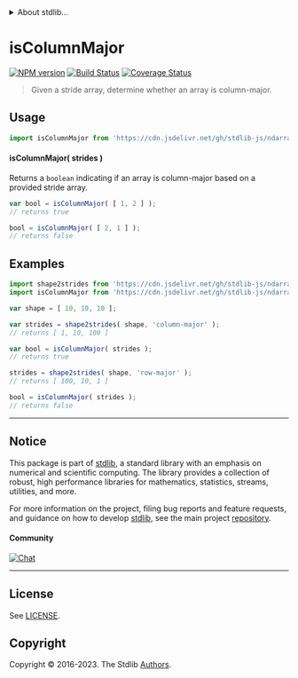 <!--

@license Apache-2.0

Copyright (c) 2018 The Stdlib Authors.

Licensed under the Apache License, Version 2.0 (the "License");
you may not use this file except in compliance with the License.
You may obtain a copy of the License at

   http://www.apache.org/licenses/LICENSE-2.0

Unless required by applicable law or agreed to in writing, software
distributed under the License is distributed on an "AS IS" BASIS,
WITHOUT WARRANTIES OR CONDITIONS OF ANY KIND, either express or implied.
See the License for the specific language governing permissions and
limitations under the License.

-->


<details>
  <summary>
    About stdlib...
  </summary>
  <p>We believe in a future in which the web is a preferred environment for numerical computation. To help realize this future, we've built stdlib. stdlib is a standard library, with an emphasis on numerical and scientific computation, written in JavaScript (and C) for execution in browsers and in Node.js.</p>
  <p>The library is fully decomposable, being architected in such a way that you can swap out and mix and match APIs and functionality to cater to your exact preferences and use cases.</p>
  <p>When you use stdlib, you can be absolutely certain that you are using the most thorough, rigorous, well-written, studied, documented, tested, measured, and high-quality code out there.</p>
  <p>To join us in bringing numerical computing to the web, get started by checking us out on <a href="https://github.com/stdlib-js/stdlib">GitHub</a>, and please consider <a href="https://opencollective.com/stdlib">financially supporting stdlib</a>. We greatly appreciate your continued support!</p>
</details>

# isColumnMajor

[![NPM version][npm-image]][npm-url] [![Build Status][test-image]][test-url] [![Coverage Status][coverage-image]][coverage-url] <!-- [![dependencies][dependencies-image]][dependencies-url] -->

> Given a stride array, determine whether an array is column-major.

<!-- Section to include introductory text. Make sure to keep an empty line after the intro `section` element and another before the `/section` close. -->

<section class="intro">

</section>

<!-- /.intro -->

<!-- Package usage documentation. -->



<section class="usage">

## Usage

```javascript
import isColumnMajor from 'https://cdn.jsdelivr.net/gh/stdlib-js/ndarray-base-assert-is-column-major@deno/mod.js';
```

#### isColumnMajor( strides )

Returns a `boolean` indicating if an array is column-major based on a provided stride array.

```javascript
var bool = isColumnMajor( [ 1, 2 ] );
// returns true

bool = isColumnMajor( [ 2, 1 ] );
// returns false
```

</section>

<!-- /.usage -->

<!-- Package usage notes. Make sure to keep an empty line after the `section` element and another before the `/section` close. -->

<section class="notes">

</section>

<!-- /.notes -->

<!-- Package usage examples. -->

<section class="examples">

## Examples

<!-- eslint no-undef: "error" -->

```javascript
import shape2strides from 'https://cdn.jsdelivr.net/gh/stdlib-js/ndarray-base-shape2strides@deno/mod.js';
import isColumnMajor from 'https://cdn.jsdelivr.net/gh/stdlib-js/ndarray-base-assert-is-column-major@deno/mod.js';

var shape = [ 10, 10, 10 ];

var strides = shape2strides( shape, 'column-major' );
// returns [ 1, 10, 100 ]

var bool = isColumnMajor( strides );
// returns true

strides = shape2strides( shape, 'row-major' );
// returns [ 100, 10, 1 ]

bool = isColumnMajor( strides );
// returns false
```

</section>

<!-- /.examples -->

<!-- Section to include cited references. If references are included, add a horizontal rule *before* the section. Make sure to keep an empty line after the `section` element and another before the `/section` close. -->

<section class="references">

</section>

<!-- /.references -->

<!-- Section for related `stdlib` packages. Do not manually edit this section, as it is automatically populated. -->

<section class="related">

</section>

<!-- /.related -->

<!-- Section for all links. Make sure to keep an empty line after the `section` element and another before the `/section` close. -->


<section class="main-repo" >

* * *

## Notice

This package is part of [stdlib][stdlib], a standard library with an emphasis on numerical and scientific computing. The library provides a collection of robust, high performance libraries for mathematics, statistics, streams, utilities, and more.

For more information on the project, filing bug reports and feature requests, and guidance on how to develop [stdlib][stdlib], see the main project [repository][stdlib].

#### Community

[![Chat][chat-image]][chat-url]

---

## License

See [LICENSE][stdlib-license].


## Copyright

Copyright &copy; 2016-2023. The Stdlib [Authors][stdlib-authors].

</section>

<!-- /.stdlib -->

<!-- Section for all links. Make sure to keep an empty line after the `section` element and another before the `/section` close. -->

<section class="links">

[npm-image]: http://img.shields.io/npm/v/@stdlib/ndarray-base-assert-is-column-major.svg
[npm-url]: https://npmjs.org/package/@stdlib/ndarray-base-assert-is-column-major

[test-image]: https://github.com/stdlib-js/ndarray-base-assert-is-column-major/actions/workflows/test.yml/badge.svg?branch=v0.1.0
[test-url]: https://github.com/stdlib-js/ndarray-base-assert-is-column-major/actions/workflows/test.yml?query=branch:v0.1.0

[coverage-image]: https://img.shields.io/codecov/c/github/stdlib-js/ndarray-base-assert-is-column-major/main.svg
[coverage-url]: https://codecov.io/github/stdlib-js/ndarray-base-assert-is-column-major?branch=main

<!--

[dependencies-image]: https://img.shields.io/david/stdlib-js/ndarray-base-assert-is-column-major.svg
[dependencies-url]: https://david-dm.org/stdlib-js/ndarray-base-assert-is-column-major/main

-->

[chat-image]: https://img.shields.io/gitter/room/stdlib-js/stdlib.svg
[chat-url]: https://app.gitter.im/#/room/#stdlib-js_stdlib:gitter.im

[stdlib]: https://github.com/stdlib-js/stdlib

[stdlib-authors]: https://github.com/stdlib-js/stdlib/graphs/contributors

[umd]: https://github.com/umdjs/umd
[es-module]: https://developer.mozilla.org/en-US/docs/Web/JavaScript/Guide/Modules

[deno-url]: https://github.com/stdlib-js/ndarray-base-assert-is-column-major/tree/deno
[umd-url]: https://github.com/stdlib-js/ndarray-base-assert-is-column-major/tree/umd
[esm-url]: https://github.com/stdlib-js/ndarray-base-assert-is-column-major/tree/esm
[branches-url]: https://github.com/stdlib-js/ndarray-base-assert-is-column-major/blob/main/branches.md

[stdlib-license]: https://raw.githubusercontent.com/stdlib-js/ndarray-base-assert-is-column-major/main/LICENSE

</section>

<!-- /.links -->
